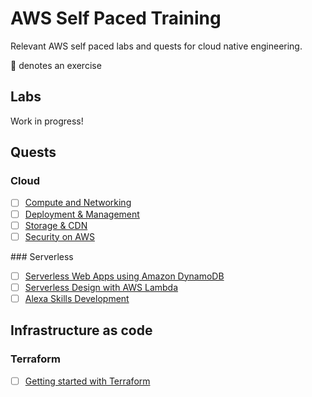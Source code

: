 # AWS Self Paced Training

Relevant AWS self paced labs and quests for cloud native engineering.

:memo: denotes an exercise

## Labs

Work in progress!

## Quests

### Cloud

- [ ] [Compute and Networking](https://run.qwiklab.com/quests/6?locale=en)
- [ ] [Deployment & Management](https://run.qwiklab.com/quests/8?locale=en)
- [ ] [Storage & CDN](https://run.qwiklab.com/quests/9?locale=en)
- [ ] [Security on AWS](https://run.qwiklab.com/quests/22?locale=en)

### Serverless

- [ ] [Serverless Web Apps using Amazon DynamoDB](https://run.qwiklab.com/quests/21?locale=en)
- [ ] [Serverless Design with AWS Lambda](https://run.qwiklab.com/quests/17?locale=en)
- [ ] [Alexa Skills Development](https://run.qwiklab.com/quests/19?locale=en)

## Infrastructure as code

### Terraform
 - [ ] [Getting started with Terraform](https://www.terraform.io/intro/getting-started/install.html)
